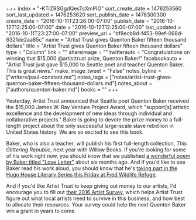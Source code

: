 +++
index = "-KTrZRSGgdQesTsXmPIO"
sort_create_date = 1476253560
sort_last_updated = 1476253620
sort_publish_date = 1476300300
create_date = "2016-10-11T23:26:00-07:00"
publish_date = "2016-10-12T12:25:00-07:00"
date = "2016-10-12T12:25:00-07:00"
last_updated = "2016-10-11T23:27:00-07:00"
preview_url = "bf8ecb8d-f453-99ef-068d-6321de2aa85c"
name = "Artist Trust gives Quenton Baker fifteen thousand dollars"
title = "Artist Trust gives Quenton Baker fifteen thousand dollars"
type = "Column"
link = ""
shareimage = ""
twitterauto = "Congratulations on winning that $15,000 @artisttrust prize, Quenton Baker!"
facebookauto = "Artist Trust just gave $15,000 to Seattle poet and teacher Quenton Baker. This is great news."
make_image_tweet = "False"
notes_byline = ["writers/paul-constant.md"]
notes_tags = ["notes/artist-trust-gives-quenton-baker-fifteen-thousand-dollars.md"]
notes_about = ["authors/quenton-baker.md"]
books = ""
+++
 
Yesterday, Artist Trust announced that Seattle poet Quenton Baker received the $15,000 James W. Ray Venture Project Award, which "support[s] artistic excellence and the development of new ideas through individual and collaborative projects." Baker is going to devote the prize money to a full-length project about the only successful large-scale slave rebellion in United States history. We are so excited to see this book.

Baker, who is also a teacher, will publish his first full-length collection, *This Glittering Republic*, next year with Willow Books. If you're looking for some of his work right now, you should know that we published [a wonderful poem by Baker titled "Love Letter"](http://www.seattlereviewofbooks.com/notes/2016/04/05/love-letter/) about six months ago. And if you'd like to see Baker read his work aloud, you should know that he's [taking part in the Hugo House Literary Series this Friday at Fred Wildlife Refuge](https://hugohouse.org/event/lit-series-tea-obreht-eduardo-c-corral-quenton-baker/).  

And if you'd like Artist Trust to keep giving out money to our artists, I'd encourage you to fill out [their 2016 Artist Survey](https://www.surveymonkey.com/r/ATSurvey2016), which helps Artist Trust figure out what local artists need to survive in this business, and how best to allocate their resources. Your survey could help the next Quenton Baker win a grant in years to come. 
 